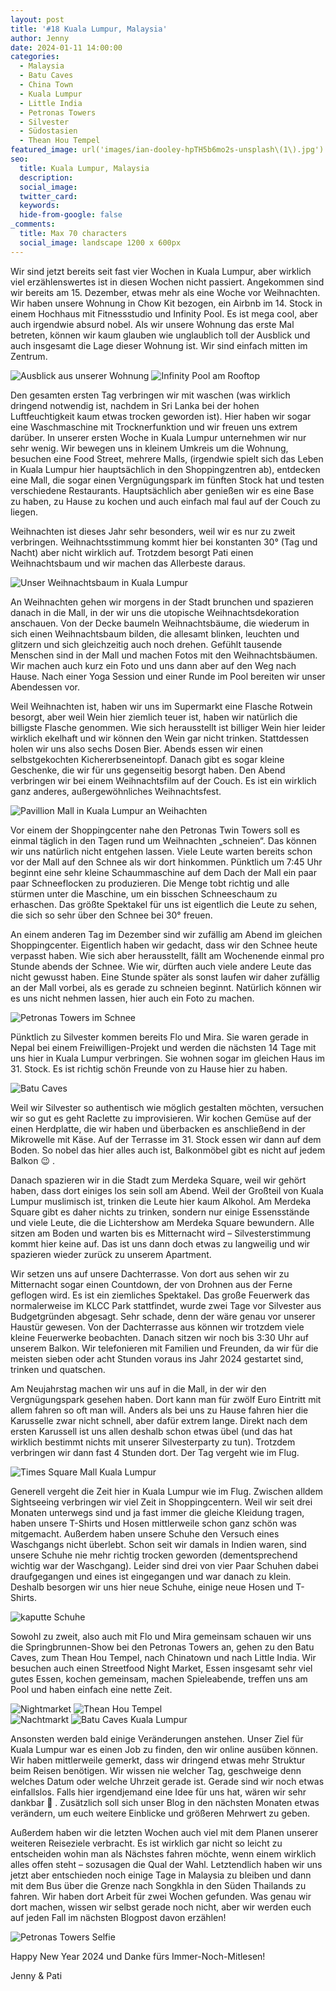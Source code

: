 ```yaml
---
layout: post
title: '#18 Kuala Lumpur, Malaysia'
author: Jenny
date: 2024-01-11 14:00:00
categories:
  - Malaysia
  - Batu Caves
  - China Town
  - Kuala Lumpur
  - Little India
  - Petronas Towers
  - Silvester
  - Südostasien
  - Thean Hou Tempel
featured_image: url('images/ian-dooley-hpTH5b6mo2s-unsplash\(1\).jpg')
seo:
  title: Kuala Lumpur, Malaysia
  description:
  social_image:
  twitter_card:
  keywords:
  hide-from-google: false
_comments:
  title: Max 70 characters
  social_image: landscape 1200 x 600px
---
```

Wir sind jetzt bereits seit fast vier Wochen in Kuala Lumpur, aber wirklich viel erzählenswertes ist in diesen Wochen nicht passiert. Angekommen sind wir bereits am 15. Dezember, etwas mehr als eine Woche vor Weihnachten. Wir haben unsere Wohnung in Chow Kit bezogen, ein Airbnb im 14. Stock in einem Hochhaus mit Fitnessstudio und Infinity Pool. Es ist mega cool, aber auch irgendwie absurd nobel. Als wir unsere Wohnung das erste Mal betreten, können wir kaum glauben wie unglaublich toll der Ausblick und auch insgesamt die Lage dieser Wohnung ist. Wir sind einfach mitten im Zentrum. 

<div class="img2">
  <img src="/images/diary/kuala-lumpur/kuala-lumpur-10.jpg" alt="Ausblick aus unserer Wohnung">
  <img src="/images/diary/kuala-lumpur/kuala-lumpur-8.jpg" alt="Infinity Pool am Rooftop">
</div>

Den gesamten ersten Tag verbringen wir mit waschen (was wirklich dringend notwendig ist, nachdem in Sri Lanka bei der hohen Luftfeuchtigkeit kaum etwas trocken geworden ist). Hier haben wir sogar eine Waschmaschine mit Trocknerfunktion und wir freuen uns extrem darüber. In unserer ersten Woche in Kuala Lumpur unternehmen wir nur sehr wenig. Wir bewegen uns in kleinem Umkreis um die Wohnung, besuchen eine Food Street, mehrere Malls, (irgendwie spielt sich das Leben in Kuala Lumpur hier hauptsächlich in den Shoppingzentren ab), entdecken eine Mall, die sogar einen Vergnügungspark im fünften Stock hat und testen verschiedene Restaurants. Hauptsächlich aber genießen wir es eine Base zu haben, zu Hause zu kochen und auch einfach mal faul auf der Couch zu liegen.

Weihnachten ist dieses Jahr sehr besonders, weil wir es nur zu zweit verbringen. Weihnachtsstimmung kommt hier bei konstanten 30° (Tag und Nacht) aber nicht wirklich auf. Trotzdem besorgt Pati einen Weihnachtsbaum und wir machen das Allerbeste daraus.

<div class="img1">
  <img src="/images/diary/kuala-lumpur/kuala-lumpur-1.jpg" alt="Unser Weihnachtsbaum in Kuala Lumpur">
</div>

An Weihnachten gehen wir morgens in der Stadt brunchen und spazieren danach in die Mall, in der wir uns die utopische Weihnachtsdekoration anschauen. Von der Decke baumeln Weihnachtsbäume, die wiederum in sich einen Weihnachtsbaum bilden, die allesamt blinken, leuchten und glitzern und sich gleichzeitig auch noch drehen. Gefühlt tausende Menschen sind in der Mall und machen Fotos mit den Weihnachtsbäumen. Wir machen auch kurz ein Foto und uns dann aber auf den Weg nach Hause. Nach einer Yoga Session und einer Runde im Pool bereiten wir unser Abendessen vor.

Weil Weihnachten ist, haben wir uns im Supermarkt eine Flasche Rotwein besorgt, aber weil Wein hier ziemlich teuer ist, haben wir natürlich die billigste Flasche genommen. Wie sich herausstellt ist billiger Wein hier leider wirklich ekelhaft und wir können den Wein gar nicht trinken. Stattdessen holen wir uns also sechs Dosen Bier. Abends essen wir einen selbstgekochten Kichererbseneintopf. Danach gibt es sogar kleine Geschenke, die wir für uns gegenseitig besorgt haben. Den Abend verbringen wir bei einem Weihnachtsfilm auf der Couch. Es ist ein wirklich ganz anderes, außergewöhnliches Weihnachtsfest. 

<div class="img1">
  <img src="/images/diary/kuala-lumpur/kuala-lumpur-9.jpg" alt="Pavillion Mall in Kuala Lumpur an Weihachten">
</div>

Vor einem der Shoppingcenter nahe den Petronas Twin Towers soll es einmal täglich in den Tagen rund um Weihnachten „schneien“. Das können wir uns natürlich nicht entgehen lassen. Viele Leute warten bereits schon vor der Mall auf den Schnee als wir dort hinkommen. Pünktlich um 7:45 Uhr beginnt eine sehr kleine Schaummaschine auf dem Dach der Mall ein paar paar Schneeflocken zu produzieren. Die Menge tobt richtig und alle stürmen unter die Maschine, um ein bisschen Schneeschaum zu erhaschen. Das größte Spektakel für uns ist eigentlich die Leute zu sehen, die sich so sehr über den Schnee bei 30° freuen.

An einem anderen Tag im Dezember sind wir zufällig am Abend im gleichen Shoppingcenter. Eigentlich haben wir gedacht, dass wir den Schnee heute verpasst haben. Wie sich aber herausstellt, fällt am Wochenende einmal pro Stunde abends der Schnee. Wie wir, dürften auch viele andere Leute das nicht gewusst haben. Eine Stunde später als sonst laufen wir daher zufällig an der Mall vorbei, als es gerade zu schneien beginnt. Natürlich können wir es uns nicht nehmen lassen, hier auch ein Foto zu machen.

<div class="img1">
  <img src="/images/diary/kuala-lumpur/kuala-lumpur-11.jpg" alt="Petronas Towers im Schnee">
</div>

Pünktlich zu Silvester kommen bereits Flo und Mira. Sie waren gerade in Nepal bei einem Freiwilligen-Projekt und werden die nächsten 14 Tage mit uns hier in Kuala Lumpur verbringen. Sie wohnen sogar im gleichen Haus im 31. Stock. Es ist richtig schön Freunde von zu Hause hier zu haben.

<div class="img1">
  <img src="/images/diary/kuala-lumpur/kuala-lumpur-6.jpg" alt="Batu Caves">
</div>

Weil wir Silvester so authentisch wie möglich gestalten möchten, versuchen wir so gut es geht Raclette zu improvisieren. Wir kochen Gemüse auf der einen Herdplatte, die wir haben und überbacken es anschließend in der Mikrowelle mit Käse. Auf der Terrasse im 31. Stock essen wir dann auf dem Boden. So nobel das hier alles auch ist, Balkonmöbel gibt es nicht auf jedem Balkon 😉 .

Danach spazieren wir in die Stadt zum Merdeka Square, weil wir gehört haben, dass dort einiges los sein soll am Abend. Weil der Großteil von Kuala Lumpur muslimisch ist, trinken die Leute hier kaum Alkohol. Am Merdeka Square gibt es daher nichts zu trinken, sondern nur einige Essensstände und viele Leute, die die Lichtershow am Merdeka Square bewundern. Alle sitzen am Boden und warten bis es Mitternacht wird – Silvesterstimmung kommt hier keine auf. Das ist uns dann doch etwas zu langweilig und wir spazieren wieder zurück zu unserem Apartment.

Wir setzen uns auf unsere Dachterrasse. Von dort aus sehen wir zu Mitternacht sogar einen Countdown, der von Drohnen aus der Ferne geflogen wird. Es ist ein ziemliches Spektakel. Das große Feuerwerk das normalerweise im KLCC Park stattfindet, wurde zwei Tage vor Silvester aus Budgetgründen abgesagt. Sehr schade, denn der wäre genau vor unserer Haustür gewesen. Von der Dachterrasse aus können wir trotzdem viele kleine Feuerwerke beobachten. Danach sitzen wir noch bis 3:30 Uhr auf unserem Balkon. Wir telefonieren mit Familien und Freunden, da wir für die meisten sieben oder acht Stunden voraus ins Jahr 2024 gestartet sind, trinken und quatschen.

Am Neujahrstag machen wir uns auf in die Mall, in der wir den Vergnügungspark gesehen haben. Dort kann man für zwölf Euro Eintritt mit allem fahren so oft man will. Anders als bei uns zu Hause fahren hier die Karusselle zwar nicht schnell, aber dafür extrem lange. Direkt nach dem ersten Karussell ist uns allen deshalb schon etwas übel (und das hat wirklich bestimmt nichts mit unserer Silvesterparty zu tun). Trotzdem verbringen wir dann fast 4 Stunden dort. Der Tag vergeht wie im Flug.

<div class="img1">
  <img src="/images/diary/kuala-lumpur/kuala-lumpur-2.jpg" alt="Times Square Mall Kuala Lumpur">
</div>

Generell vergeht die Zeit hier in Kuala Lumpur wie im Flug. Zwischen alldem Sightseeing verbringen wir viel Zeit in Shoppingcentern. Weil wir seit drei Monaten unterwegs sind und ja fast immer die gleiche Kleidung tragen, haben unsere T-Shirts und Hosen mittlerweile schon ganz schön was mitgemacht. Außerdem haben unsere Schuhe den Versuch eines Waschgangs nicht überlebt. Schon seit wir damals in Indien waren, sind unsere Schuhe nie mehr richtig trocken geworden (dementsprechend wichtig war der Waschgang). Leider sind drei von vier Paar Schuhen dabei draufgegangen und eines ist eingegangen und war danach zu klein. Deshalb besorgen wir uns hier neue Schuhe, einige neue Hosen und T-Shirts.

<div class="img1">
  <img src="/images/diary/kuala-lumpur/kuala-lumpur-7.jpg" alt="kaputte Schuhe">
</div>

Sowohl zu zweit, also auch mit Flo und Mira gemeinsam schauen wir uns die Springbrunnen-Show bei den Petronas Towers an, gehen zu den Batu Caves, zum Thean Hou Tempel, nach Chinatown und nach Little India. Wir besuchen auch einen Streetfood Night Market, Essen insgesamt sehr viel gutes Essen, kochen gemeinsam, machen Spieleabende, treffen uns am Pool und haben einfach eine nette Zeit.

<div class="img2">
  <img src="/images/diary/kuala-lumpur/kuala-lumpur-5.jpg" alt="Nightmarket">
  <img src="/images/diary/kuala-lumpur/kuala-lumpur-13.jpg" alt="Thean Hou Tempel">
</div>
<div class="img2">
  <img src="/images/diary/kuala-lumpur/kuala-lumpur-4.jpg" alt="Nachtmarkt">
  <img src="/images/diary/kuala-lumpur/kuala-lumpur-14.jpg" alt="Batu Caves Kuala Lumpur">
</div>

Ansonsten werden bald einige Veränderungen anstehen. Unser Ziel für Kuala Lumpur war es einen Job zu finden, den wir online ausüben können. Wir haben mittlerweile gemerkt, dass wir dringend etwas mehr Struktur beim Reisen benötigen. Wir wissen nie welcher Tag, geschweige denn welches Datum oder welche Uhrzeit gerade ist. Gerade sind wir noch etwas einfallslos. Falls hier irgendjemand eine Idee für uns hat, wären wir sehr dankbar 🙂 . Zusätzlich soll sich unser Blog in den nächsten Monaten etwas verändern, um euch weitere Einblicke und größeren Mehrwert zu geben.

Außerdem haben wir die letzten Wochen auch viel mit dem Planen unserer weiteren Reiseziele verbracht. Es ist wirklich gar nicht so leicht zu entscheiden wohin man als Nächstes fahren möchte, wenn einem wirklich alles offen steht – sozusagen die Qual der Wahl. Letztendlich haben wir uns jetzt aber entschieden noch einige Tage in Malaysia zu bleiben und dann mit dem Bus über die Grenze nach Songkhla in den Süden Thailands zu fahren. Wir haben dort Arbeit für zwei Wochen gefunden. Was genau wir dort machen, wissen wir selbst gerade noch nicht, aber wir werden euch auf jeden Fall im nächsten Blogpost davon erzählen!

<div class="img1">
  <img src="/images/diary/kuala-lumpur/kuala-lumpur-3.jpg" alt="Petronas Towers Selfie">
</div>

Happy New Year 2024 und Danke fürs Immer-Noch-Mitlesen!

Jenny & Pati
